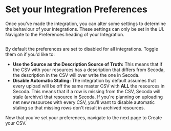 # Set your Integration Preferences

Once you've made the integration, you can alter some settings to determine the behaviour of your integrations. These settings can only be set in the UI. Navigate to the Preferences heading of your Integration.&#x20;

<figure><img src="https://secoda-public-media-assets.s3.amazonaws.com/Screenshot%202023-06-09%20at%202.55.24%20PM.png" alt=""></figure>

By default the preferences are set to disabled for all integrations. Toggle them on if you'd like to:&#x20;

* **Use the Source as the Description Source of Truth:** This means that if the CSV with your resources has a description that differs from Secoda, the description in the CSV will over write the one in Secoda.&#x20;
* **Disable Automatic Staling:** The integration by default assumes that every upload will be off the same master CSV with **ALL** the resources in Secoda. This means that if a row is missing from the CSV, Secoda will stale (archive) that resource in Secoda. If you're planning on uploading net new resources with every CSV, you'll want to disable automatic staling so that missing rows don't result in archived resources.&#x20;

Now that you've set your preferences, navigate to the next page to Create your CSV.
